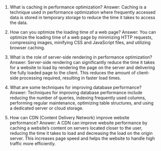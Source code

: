 1. What is caching in performance optimization?
Answer: Caching is a technique used in performance optimization where frequently accessed data is stored in temporary storage to reduce the time it takes to access the data.

2. How can you optimize the loading time of a web page?
Answer: You can optimize the loading time of a web page by minimizing HTTP requests, compressing images, minifying CSS and JavaScript files, and utilizing browser caching.

3. What is the role of server-side rendering in performance optimization?
Answer: Server-side rendering can significantly reduce the time it takes for a website to load by rendering the page on the server and delivering the fully loaded page to the client. This reduces the amount of client-side processing required, resulting in faster load times.

4. What are some techniques for improving database performance?
Answer: Techniques for improving database performance include reducing the number of queries, indexing frequently used columns, performing regular maintenance, optimizing table structures, and using a dedicated server or cloud storage.

5. How can CDN (Content Delivery Network) improve website performance?
Answer: A CDN can improve website performance by caching a website’s content on servers located closer to the user, reducing the time it takes to load and decreasing the load on the origin server. This increases page speed and helps the website to handle high traffic more efficiently.